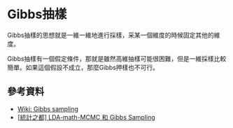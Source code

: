 # Gibbs抽樣

Gibbs抽樣的思想就是一維一維地進行採樣，采某一個維度的時候固定其他的維度。

Gibbs抽樣有一個假定條件，那就是雖然高維抽樣可能很困難，但是一維採樣比較簡單。如果這個假設不成立，那麼Gibbs押樣也不可行。

## 參考資料

* [Wiki: Gibbs sampling](https://en.wikipedia.org/wiki/Gibbs_sampling)
* [\[統計之都\] LDA-math-MCMC 和 Gibbs Sampling](https://cosx.org/2013/01/lda-math-mcmc-and-gibbs-sampling)
